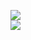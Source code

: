 [![](https://img.shields.io/badge/Made%20With-Github%20Spray-lightgrey.svg?style=for-the-badge&logo=github)](https://github.com/Annihil/github-spray#9922)  
[![](https://i.imgur.com/2DrTn0Z.gif)](https://github.com/Annihil/github-spray)